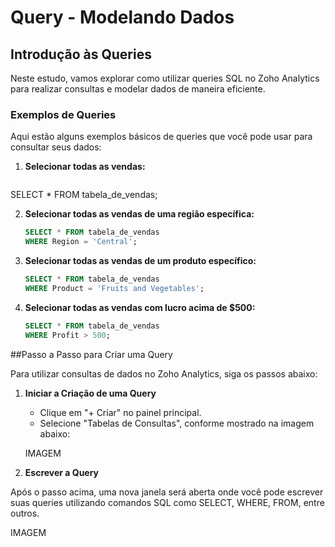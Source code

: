 # Query - Modelando Dados

## Introdução às Queries

Neste estudo, vamos explorar como utilizar queries SQL no Zoho Analytics para realizar consultas e modelar dados de maneira eficiente.

### Exemplos de Queries

Aqui estão alguns exemplos básicos de queries que você pode usar para consultar seus dados:

1. **Selecionar todas as vendas:**
   ```sql
  SELECT * FROM tabela_de_vendas;

2. **Selecionar todas as vendas de uma região específica:**
   ```sql
   SELECT * FROM tabela_de_vendas
   WHERE Region = 'Central';

3. **Selecionar todas as vendas de um produto específico:**
   ```sql
   SELECT * FROM tabela_de_vendas
   WHERE Product = 'Fruits and Vegetables';

4. **Selecionar todas as vendas com lucro acima de $500:**
   ```sql
   SELECT * FROM tabela_de_vendas
   WHERE Profit > 500;


##Passo a Passo para Criar uma Query

Para utilizar consultas de dados no Zoho Analytics, siga os passos abaixo:

1. **Iniciar a Criação de uma Query**
      - Clique em "+ Criar" no painel principal.
      - Selecione "Tabelas de Consultas", conforme mostrado na imagem abaixo:

      IMAGEM

2. **Escrever a Query**

Após o passo acima, uma nova janela será aberta onde você pode escrever suas queries utilizando comandos SQL como SELECT, WHERE, FROM, entre outros.

IMAGEM



